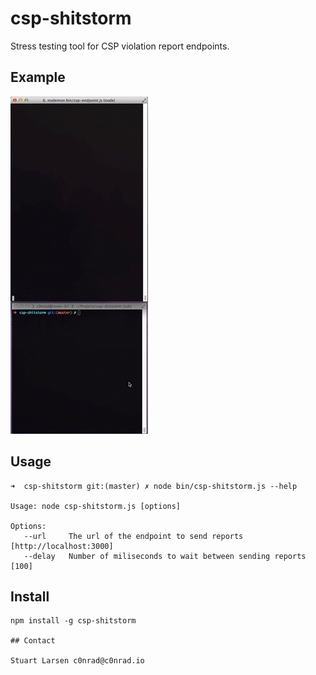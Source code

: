 # csp-shitstorm

Stress testing tool for CSP violation report endpoints.

## Example
![Example](docs/img/example.gif)

## Usage
```
➜  csp-shitstorm git:(master) ✗ node bin/csp-shitstorm.js --help

Usage: node csp-shitstorm.js [options]

Options:
   --url     The url of the endpoint to send reports  [http://localhost:3000]
   --delay   Number of miliseconds to wait between sending reports  [100]
```

## Install
```
npm install -g csp-shitstorm

## Contact

Stuart Larsen c0nrad@c0nrad.io
